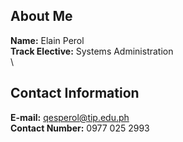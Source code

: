 ## About Me
**Name:** Elain Perol\
**Track Elective:** Systems Administration\
\
## Contact Information
**E-mail:** qesperol@tip.edu.ph\
**Contact Number:** 0977 025 2993
